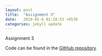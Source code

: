 ```yaml
---
layout: post
title:  "Assignment 3"
date:   2019-05-6 01:18:53 +0530
categories: jekyll update
---
```


Assignment 3


Code can be found in the [GitHub repository][git-repo].



[git-repo]: https://github.com/adityas1297/Deep-learning-ass2


